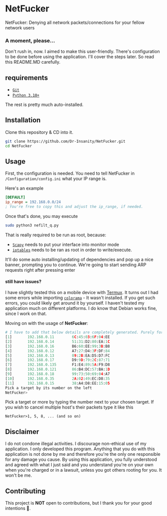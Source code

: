 # NetFucker

NetFucker: Denying all network packets/connections for your fellow network users


### A moment, please...
Don't rush in, now. I aimed to make this user-friendly. There's configuration to be done before using the application. I'll cover the steps later. So read this README.MD carefully.

## requirements
- [`Git`](https://git-scm.com/download/linux)
- [`Python 3.10+`](https://www.python.org/downloads/)

The rest is pretty much auto-installed.

## Installation

Clone this repository & CD into it.

```bash
git clone https://github.com/Dr-Insanity/NetFucker.git
cd NetFucker
```

## Usage
First, the configuration is needed. You need to tell NetFucker in `/Configuration/config.ini` what your IP range is. 

Here's an example
```ini
[DEFAULT]
ip_range = 192.168.0.0/24
; You're free to copy this and adjust the ip_range, if needed.


```
Once that's done, you may execute
```bash
sudo python3 nefilt_q.py
```

That is really required to be run as root, because:
- [`Scapy`](https://pypi.org/project/scapy/) needs to put your interface into monitor mode
- [`iptables`](https://linux.die.net/man/8/iptables) needs to be ran as root in order to write/execute.

It'll do some auto installing/updating of dependencies and pop up a nice banner, prompting you to continue. We're going to start sending ARP requests right after pressing enter

#### still have issues?
I have slightly tested this on a mobile device with [Termux](https://termux.com/). It turns out I had some errors while importing [`colorama`](https://pypi.org/project/colorama/) - It wasn't installed. If you get such errors, you could likely get around it by yourself. I haven't tested my application much on different platforms. I do know that Debian works fine, since I work on that.

Moving on with the usage of **NetFucker**:
```python
# I have to add that below details are completely generated. Purely for this example.
[1]       192.168.0.11        6C:45:03:6F:04:EE
[2]       192.168.0.14        51:31:D2:80:EA:1C
[3]       192.168.0.16        B6:60:EE:99:3B:B8
[4]       192.168.0.12        A7:27:D4:3F:DF:84
[5]       192.168.0.13        09:2B:EA:D5:D7:FC
[6]       192.168.0.17        D9:9D:79:2C:87:71
[7]       192.168.0.135       F1:E4:89:5A:F9:D8
[8]       192.168.0.121       86:B4:DC:57:BA:1D
[9]       192.168.0.18        99:73:50:69:04:A7
[10]      192.168.0.35        2A:02:49:EC:D8:35
[11]      192.168.0.15        38:A4:D8:EE:15:05
Pick a target by its number on the left
NetFucker>
```
Pick a target or more by typing the number next to your chosen target. If you wish to cancel multiple host's their packets type it like this
```
NetFucker>1, 5, 8, ... (and so on)
```

## Disclaimer
I do not condone illegal activities. I discourage non-ethical use of my application. I only developed this program. Anything that you do with this application is not done by me and therefore you're the only one responsible for any damage you cause. By using this application, you fully understood and agreed with what I just said and you understand you're on your own when you're charged or in a lawsuit, unless you got others rooting for you. It won't be me.

## Contributing
This project is __**NOT**__ open to contributions, but I thank you for your good intentions 🙏.